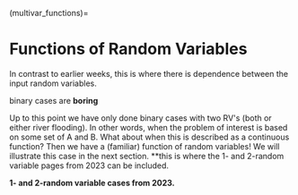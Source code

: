 (multivar_functions)=
# Functions of Random Variables

In contrast to earlier weeks, this is where there is dependence between the input random variables.

binary cases are **boring**

Up to this point we have only done binary cases with two RV's (both or either river flooding). In other words, when the problem of interest is based on some set of A and B. What about when this is described as a continuous function? Then we have a (familiar) function of random variables! We will illustrate this case in the next section. **this is where the 1- and 2-random variable pages from 2023 can be included.

**1- and 2-random variable cases from 2023.**